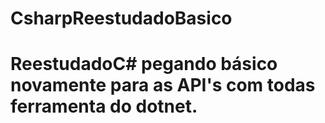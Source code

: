 # CsharpReestudadoBasico
# ReestudadoC# pegando básico novamente para as API's com todas ferramenta do dotnet.
